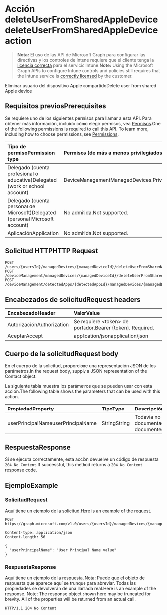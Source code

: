 # <a name="deleteuserfromsharedappledevice-action"></a><span data-ttu-id="d8daa-101">Acción deleteUserFromSharedAppleDevice</span><span class="sxs-lookup"><span data-stu-id="d8daa-101">deleteUserFromSharedAppleDevice action</span></span>

> <span data-ttu-id="d8daa-102">**Nota:** El uso de las API de Microsoft Graph para configurar las directivas y los controles de Intune requiere que el cliente tenga la [licencia correcta](https://go.microsoft.com/fwlink/?linkid=839381) para el servicio Intune.</span><span class="sxs-lookup"><span data-stu-id="d8daa-102">**Note:** Using the Microsoft Graph APIs to configure Intune controls and policies still requires that the Intune service is [correctly licensed](https://go.microsoft.com/fwlink/?linkid=839381) by the customer.</span></span>

<span data-ttu-id="d8daa-103">Eliminar usuario del dispositivo Apple compartido</span><span class="sxs-lookup"><span data-stu-id="d8daa-103">Delete user from shared Apple device</span></span>
## <a name="prerequisites"></a><span data-ttu-id="d8daa-104">Requisitos previos</span><span class="sxs-lookup"><span data-stu-id="d8daa-104">Prerequisites</span></span>
<span data-ttu-id="d8daa-p101">Se requiere uno de los siguientes permisos para llamar a esta API. Para obtener más información, incluido cómo elegir permisos, vea [Permisos](../../../concepts/permissions_reference.md).</span><span class="sxs-lookup"><span data-stu-id="d8daa-p101">One of the following permissions is required to call this API. To learn more, including how to choose permissions, see [Permissions](../../../concepts/permissions_reference.md).</span></span>

|<span data-ttu-id="d8daa-107">Tipo de permiso</span><span class="sxs-lookup"><span data-stu-id="d8daa-107">Permission type</span></span>|<span data-ttu-id="d8daa-108">Permisos (de más a menos privilegiados)</span><span class="sxs-lookup"><span data-stu-id="d8daa-108">Permissions (from least to most privileged)</span></span>|
|:---|:---|
|<span data-ttu-id="d8daa-109">Delegado (cuenta profesional o educativa)</span><span class="sxs-lookup"><span data-stu-id="d8daa-109">Delegated (work or school account)</span></span>|<span data-ttu-id="d8daa-110">DeviceManagementManagedDevices.PriviligedOperation.All</span><span class="sxs-lookup"><span data-stu-id="d8daa-110">DeviceManagementManagedDevices.PriviligedOperation.All</span></span>|
|<span data-ttu-id="d8daa-111">Delegado (cuenta personal de Microsoft)</span><span class="sxs-lookup"><span data-stu-id="d8daa-111">Delegated (personal Microsoft account)</span></span>|<span data-ttu-id="d8daa-112">No admitida.</span><span class="sxs-lookup"><span data-stu-id="d8daa-112">Not supported.</span></span>|
|<span data-ttu-id="d8daa-113">Aplicación</span><span class="sxs-lookup"><span data-stu-id="d8daa-113">Application</span></span>|<span data-ttu-id="d8daa-114">No admitida.</span><span class="sxs-lookup"><span data-stu-id="d8daa-114">Not supported.</span></span>|

## <a name="http-request"></a><span data-ttu-id="d8daa-115">Solicitud HTTP</span><span class="sxs-lookup"><span data-stu-id="d8daa-115">HTTP Request</span></span>
<!-- {
  "blockType": "ignored"
}
-->
``` http
POST /users/{usersId}/managedDevices/{managedDeviceId}/deleteUserFromSharedAppleDevice
POST /deviceManagement/managedDevices/{managedDeviceId}/deleteUserFromSharedAppleDevice
POST /deviceManagement/detectedApps/{detectedAppId}/managedDevices/{managedDeviceId}/deleteUserFromSharedAppleDevice
```

## <a name="request-headers"></a><span data-ttu-id="d8daa-116">Encabezados de solicitud</span><span class="sxs-lookup"><span data-stu-id="d8daa-116">Request headers</span></span>
|<span data-ttu-id="d8daa-117">Encabezado</span><span class="sxs-lookup"><span data-stu-id="d8daa-117">Header</span></span>|<span data-ttu-id="d8daa-118">Valor</span><span class="sxs-lookup"><span data-stu-id="d8daa-118">Value</span></span>|
|:---|:---|
|<span data-ttu-id="d8daa-119">Autorización</span><span class="sxs-lookup"><span data-stu-id="d8daa-119">Authorization</span></span>|<span data-ttu-id="d8daa-120">Se requiere &lt;token&gt; de portador.</span><span class="sxs-lookup"><span data-stu-id="d8daa-120">Bearer {token}. Required.</span></span>|
|<span data-ttu-id="d8daa-121">Aceptar</span><span class="sxs-lookup"><span data-stu-id="d8daa-121">Accept</span></span>|<span data-ttu-id="d8daa-122">application/json</span><span class="sxs-lookup"><span data-stu-id="d8daa-122">application/json</span></span>|

## <a name="request-body"></a><span data-ttu-id="d8daa-123">Cuerpo de la solicitud</span><span class="sxs-lookup"><span data-stu-id="d8daa-123">Request body</span></span>
<span data-ttu-id="d8daa-124">En el cuerpo de la solicitud, proporcione una representación JSON de los parámetros.</span><span class="sxs-lookup"><span data-stu-id="d8daa-124">In the request body, supply a JSON representation of the Contact object.</span></span>

<span data-ttu-id="d8daa-125">La siguiente tabla muestra los parámetros que se pueden usar con esta acción.</span><span class="sxs-lookup"><span data-stu-id="d8daa-125">The following table shows the parameters that can be used with this action.</span></span>

|<span data-ttu-id="d8daa-126">Propiedad</span><span class="sxs-lookup"><span data-stu-id="d8daa-126">Property</span></span>|<span data-ttu-id="d8daa-127">Tipo</span><span class="sxs-lookup"><span data-stu-id="d8daa-127">Type</span></span>|<span data-ttu-id="d8daa-128">Descripción</span><span class="sxs-lookup"><span data-stu-id="d8daa-128">Description</span></span>|
|:---|:---|:---|
|<span data-ttu-id="d8daa-129">userPrincipalName</span><span class="sxs-lookup"><span data-stu-id="d8daa-129">userPrincipalName</span></span>|<span data-ttu-id="d8daa-130">String</span><span class="sxs-lookup"><span data-stu-id="d8daa-130">String</span></span>|<span data-ttu-id="d8daa-131">Todavía no documentado</span><span class="sxs-lookup"><span data-stu-id="d8daa-131">Not yet documented</span></span>|



## <a name="response"></a><span data-ttu-id="d8daa-132">Respuesta</span><span class="sxs-lookup"><span data-stu-id="d8daa-132">Response</span></span>
<span data-ttu-id="d8daa-133">Si se ejecuta correctamente, esta acción devuelve un código de respuesta `204 No Content`.</span><span class="sxs-lookup"><span data-stu-id="d8daa-133">If successful, this method returns a `204 No Content` response code.</span></span>

## <a name="example"></a><span data-ttu-id="d8daa-134">Ejemplo</span><span class="sxs-lookup"><span data-stu-id="d8daa-134">Example</span></span>
### <a name="request"></a><span data-ttu-id="d8daa-135">Solicitud</span><span class="sxs-lookup"><span data-stu-id="d8daa-135">Request</span></span>
<span data-ttu-id="d8daa-136">Aquí tiene un ejemplo de la solicitud.</span><span class="sxs-lookup"><span data-stu-id="d8daa-136">Here is an example of the request.</span></span>
``` http
POST https://graph.microsoft.com/v1.0/users/{usersId}/managedDevices/{managedDeviceId}/deleteUserFromSharedAppleDevice

Content-type: application/json
Content-length: 56

{
  "userPrincipalName": "User Principal Name value"
}
```

### <a name="response"></a><span data-ttu-id="d8daa-137">Respuesta</span><span class="sxs-lookup"><span data-stu-id="d8daa-137">Response</span></span>
<span data-ttu-id="d8daa-p102">Aquí tiene un ejemplo de la respuesta. Nota: Puede que el objeto de respuesta que aparece aquí se trunque para abreviar. Todas las propiedades se devolverán de una llamada real.</span><span class="sxs-lookup"><span data-stu-id="d8daa-p102">Here is an example of the response. Note: The response object shown here may be truncated for brevity. All of the properties will be returned from an actual call.</span></span>
``` http
HTTP/1.1 204 No Content
```



